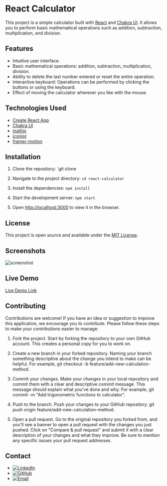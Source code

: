 # React Calculator

This project is a simple calculator built with [React](https://reactjs.org/) and [Chakra UI](https://chakra-ui.com/). It allows you to perform basic mathematical operations such as addition, subtraction, multiplication, and division.

## Features

- Intuitive user interface.
- Basic mathematical operations: addition, subtraction, multiplication, division.
- Ability to delete the last number entered or reset the entire operation.
- Interactive keyboard: Operations can be performed by clicking the buttons or using the keyboard.
- Effect of moving the calculator wherever you like with the mouse.

## Technologies Used

- [Create React App](https://create-react-app.dev/)
- [Chakra UI](https://chakra-ui.com/)
- [mathjs](https://mathjs.org/)
- [iconior](https://iconoir.com/)
- [framer-motion](https://www.framer.com/motion/)

## Installation

1. Clone the repository: `git clone

2. Navigate to the project directory: `cd react-calculator`

3. Install the dependencies: `npm install`

4. Start the development server: `npm start`

5. Open [http://localhost:3000](http://localhost:3000) to view it in the browser.

## License

This project is open source and available under the [MIT License](LICENSE).

## Screenshots

![screenshot](./src/assets/screenshot.png)

## Live Demo

[Live Demo Link](https://react-calculator-2021.netlify.app/)

## Contributing

Contributions are welcome! If you have an idea or suggestion to improve this application, we encourage you to contribute. Please follow these steps to make your contributions easier to manage:

1. Fork the project. Start by forking the repository to your own GitHub account. This creates a personal copy for you to work on.
2. Create a new branch in your forked repository. Naming your branch something descriptive about the change you intend to make can be helpful. For example, git checkout -b feature/add-new-calculation-method.
3. Commit your changes. Make your changes in your local repository and commit them with a clear and descriptive commit message. This message should explain what you've done and why. For example, git commit -m "Add trigonometric functions to calculator".
4. Push to the branch. Push your changes to your GitHub repository. git push origin feature/add-new-calculation-method.

5. Open a pull request. Go to the original repository you forked from, and you'll see a banner to open a pull request with the changes you just pushed. Click on "Compare & pull request" and submit it with a clear description of your changes and what they improve. Be sure to mention any specific issues your pull request addresses.

## Contact

- [![LinkedIn](https://img.shields.io/badge/LinkedIn-0077B5?style=flat&logo=linkedin&logoColor=white)](https://www.linkedin.com/in/connect-ana-karina-suárez-gonzález)
- [![GitHub](https://img.shields.io/badge/GitHub-100000?style=flat&logo=github&logoColor=white)](https://github.com/anakarinasuarez)
- [![Email](https://img.shields.io/badge/Email-D14836?style=flat&logo=gmail&logoColor=white)](mailto:suarez.anakarina@hotmail.com)
